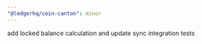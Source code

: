 ```yaml
---
"@ledgerhq/coin-canton": minor
---
```


add locked balance calculation and update sync integration tests

